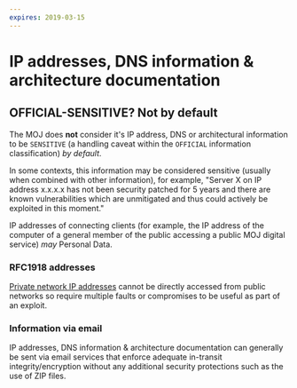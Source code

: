```yaml
---
expires: 2019-03-15
---
```

# IP addresses, DNS information & architecture documentation

## OFFICIAL-SENSITIVE? Not by default

The MOJ does **not** consider it's IP address, DNS or architectural information to be `SENSITIVE` (a handling caveat within the `OFFICIAL` information classification) *by default*.

In some contexts, this information may be considered sensitive (usually when combined with other information), for example, "Server X on IP address x.x.x.x has not been security patched for 5 years and there are known vulnerabilities which are unmitigated and thus could actively be exploited in this moment."

IP addresses of connecting clients (for example, the IP address of the computer of a general member of the public accessing a public MOJ digital service) *may* Personal Data.

### RFC1918 addresses

[Private network IP addresses](https://en.wikipedia.org/wiki/Private_network) cannot be directly accessed from public networks so require multiple faults or compromises to be useful as part of an exploit.

### Information via email

IP addresses, DNS information & architecture documentation can generally be sent via email services that enforce adequate in-transit integrity/encryption without any additional security protections such as the use of ZIP files.
